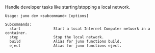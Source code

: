 Handle developer tasks like starting/stopping a local network.

```
Usage: juno dev <subcommand> [options]

Subcommands:
  start               Start a local Internet Computer network in a container.
  stop                Stop the local network.
  build               Alias for juno functions build.
  eject               Alias for juno functions eject.
```
